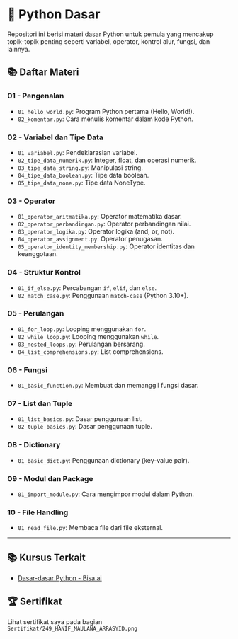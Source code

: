 # 🐍 Python Dasar

Repositori ini berisi materi dasar Python untuk pemula yang mencakup topik-topik penting seperti variabel, operator, kontrol alur, fungsi, dan lainnya.

## 📚 Daftar Materi

### 01 - Pengenalan
- `01_hello_world.py`: Program Python pertama (Hello, World!).
- `02_komentar.py`: Cara menulis komentar dalam kode Python.

### 02 - Variabel dan Tipe Data
- `01_variabel.py`: Pendeklarasian variabel.
- `02_tipe_data_numerik.py`: Integer, float, dan operasi numerik.
- `03_tipe_data_string.py`: Manipulasi string.
- `04_tipe_data_boolean.py`: Tipe data boolean.
- `05_tipe_data_none.py`: Tipe data NoneType.

### 03 - Operator
- `01_operator_aritmatika.py`: Operator matematika dasar.
- `02_operator_perbandingan.py`: Operator perbandingan nilai.
- `03_operator_logika.py`: Operator logika (and, or, not).
- `04_operator_assignment.py`: Operator penugasan.
- `05_operator_identity_membership.py`: Operator identitas dan keanggotaan.

### 04 - Struktur Kontrol
- `01_if_else.py`: Percabangan `if`, `elif`, dan `else`.
- `02_match_case.py`: Penggunaan `match-case` (Python 3.10+).

### 05 - Perulangan
- `01_for_loop.py`: Looping menggunakan `for`.
- `02_while_loop.py`: Looping menggunakan `while`.
- `03_nested_loops.py`: Perulangan bersarang.
- `04_list_comprehensions.py`: List comprehensions.

### 06 - Fungsi
- `01_basic_function.py`: Membuat dan memanggil fungsi dasar.

### 07 - List dan Tuple
- `01_list_basics.py`: Dasar penggunaan list.
- `02_tuple_basics.py`: Dasar penggunaan tuple.

### 08 - Dictionary
- `01_basic_dict.py`: Penggunaan dictionary (key-value pair).

### 09 - Modul dan Package
- `01_import_module.py`: Cara mengimpor modul dalam Python.

### 10 - File Handling
- `01_read_file.py`: Membaca file dari file eksternal.

---

## 📚 Kursus Terkait

- [Dasar-dasar Python - Bisa.ai](https://bisa.ai/my_course/detail/1/128335)

## 🏆 Sertifikat

Lihat sertifikat saya pada bagian `Sertifikat/249_HANIF_MAULANA_ARRASYID.png`


